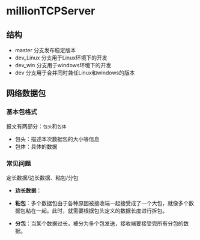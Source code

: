 # millionTCPServer
## 结构
* master 分支发布稳定版本
* dev_Linux 分支用于Linux环境下的开发
* dev_win 分支用于windows环境下的开发
* dev 分支用于合并同时兼任Linux和windows的版本

## 网络数据包

### 基本包格式

报文有两部分：`包头`和`包体`

* 包头：描述本次数据包的大小等信息
* 包体：具体的数据

### 常见问题

定长数据/边长数据、粘包/分包

* **边长数据**：

* **粘包**：多个数据包由于各种原因被接收端一起接受成了一个大包，就像多个数据包粘在一起。此时，就需要根据包头定义的数据长度进行拆包。
* **分包**：当某个数据过长，被分为多个包发送，接收端要接受完所有分包的数据。
